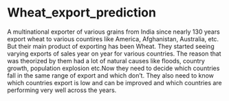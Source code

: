 # Wheat_export_prediction
A multinational exporter of various grains from India since nearly 130 years export wheat to various countires like America, Afghanistan, Australia, etc. But their main product of exporting has been Wheat. They started seeing varying exports of sales year on year for various countries. The reason that was theorized by them had a lot of natural causes like floods, country growth, population explosion etc.Now they need to decide which countries fall in the same range of export and which don’t. They also need to know which countries export is low and can be improved and which countries are performing very well across the years.
